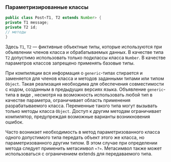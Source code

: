 ### Параметризированные классы
```java
public class Post<T1, T2 extends Number> { 
private T1 message; 
private T2 id; 
// методы 
}
```
Здесь `T1`, `Т2` — фиктивные объектные типы, которые используются при объявлении членов класса и обрабатываемых данных. В качестве типа `T2` допустимо использовать только подклассы класса `Number`. В качестве параметров классов запрещено применять базовые типы.

При компиляции вся информация о `generic`-типах стирается и заменяется для членов класса и методов заданными типами или типом `Object`. Такая реализация необходима для обеспечения совместимости с кодом, созданным в предыдущих версиях языка. Объявление `generic`-типа в виде , несмотря на возможность использовать любой тип в качестве параметра, ограничивает область применения разрабатываемого класса. Переменные такого типа могут вызывать только методы класса `Object`. Доступ к другим методам ограничивает компилятор, предупреждая возможные варианты возникновения ошибок.

Часто возникает необходимость в метод параметризованного класса одного допустимого типа передать объект этого же класса, но параметризованного другим типом. В этом случае при определении метода следует применить метасимвол `«?»`. Метасимвол также может использоваться с ограничением extends для передаваемого типа.
